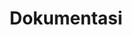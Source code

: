---
layout: default
title: Dokumentasi
parent: Berkontribusi
permalink: /berkontribusi/dokumentasi
nav_order: 2
---
